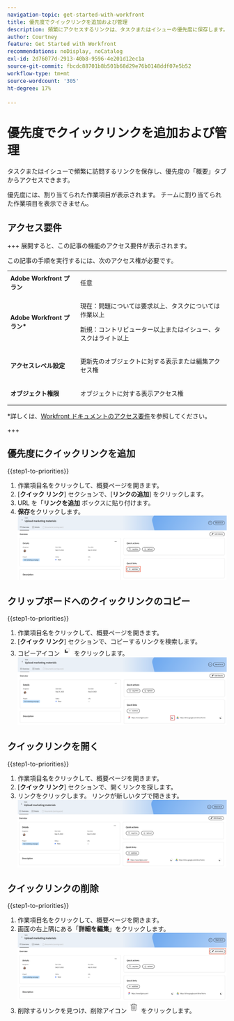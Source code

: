 ```yaml
---
navigation-topic: get-started-with-workfront
title: 優先度でクイックリンクを追加および管理
description: 頻繁にアクセスするリンクは、タスクまたはイシューの優先度に保存します。
author: Courtney
feature: Get Started with Workfront
recommendations: noDisplay, noCatalog
exl-id: 2d76077d-2913-40b8-9596-4e201d12ec1a
source-git-commit: fbcdc88701b8b501b68d29e76b0148ddf07e5b52
workflow-type: tm+mt
source-wordcount: '305'
ht-degree: 17%

---
```


# 優先度でクイックリンクを追加および管理

タスクまたはイシューで頻繁に訪問するリンクを保存し、優先度の「概要」タブからアクセスできます。

優先度には、割り当てられた作業項目が表示されます。 チームに割り当てられた作業項目を表示できません。

## アクセス要件

+++ 展開すると、この記事の機能のアクセス要件が表示されます。

この記事の手順を実行するには、次のアクセス権が必要です。

<table style="table-layout:auto"> 
 <col> 
 </col> 
 <col> 
 </col> 
 <tbody> 
  <tr> 
   <td role="rowheader"><strong>Adobe Workfront プラン</strong></td> 
   <td> <p>任意</p> </td> 
  </tr> 
  <tr> 
   <td role="rowheader"><strong>Adobe Workfront プラン*</strong></td> 
   <td> 
   <p>現在：問題については要求以上、タスクについては作業以上</p>
   <p>新規：コントリビューター以上またはイシュー、タスクはライト以上</p> 
   </td> 
  </tr> 
  <tr> 
   <td role="rowheader"><strong>アクセスレベル設定</strong></td> 
   <td> <p>更新先のオブジェクトに対する表示または編集アクセス権</p></td> 
  </tr> 
  <tr> 
   <td role="rowheader"><strong>オブジェクト権限</strong></td> 
   <td> <p>オブジェクトに対する表示アクセス権</p></td> 
  </tr> 
 </tbody> 
</table>

*詳しくは、[Workfront ドキュメントのアクセス要件](/help/quicksilver/administration-and-setup/add-users/access-levels-and-object-permissions/access-level-requirements-in-documentation.md)を参照してください。

+++

## 優先度にクイックリンクを追加

{{step1-to-priorities}}

1. 作業項目名をクリックして、概要ページを開きます。
1. [**クイック リンク**] セクションで、[**リンクの追加**] をクリックします。
1. URL を「**リンクを追加** ボックスに貼り付けます。
1. **保存**をクリックします。
   ![ リンクを追加 ](assets/add-link.png)

## クリップボードへのクイックリンクのコピー

{{step1-to-priorities}}

1. 作業項目名をクリックして、概要ページを開きます。
1. [**クイック リンク**] セクションで、コピーするリンクを検索します。
1. コピーアイコン ![ コピーアイコン ](assets/copy-icon.png) をクリックします。
   ![ リンクをコピー ](assets/copy-link.png)

## クイックリンクを開く

{{step1-to-priorities}}

1. 作業項目名をクリックして、概要ページを開きます。
1. [**クイック リンク**] セクションで、開くリンクを探します。
1. リンクをクリックします。 リンクが新しいタブで開きます。
   ![ リンクを開く ](assets/open-link.png)

## クイックリンクの削除

{{step1-to-priorities}}

1. 作業項目名をクリックして、概要ページを開きます。
1. 画面の右上隅にある「**詳細を編集**」をクリックします。
   ![ 詳細を編集 ](assets/edit-details.png)
1. 削除するリンクを見つけ、削除アイコン ![ 削除アイコン ](assets/delete-icon.png) をクリックします。
